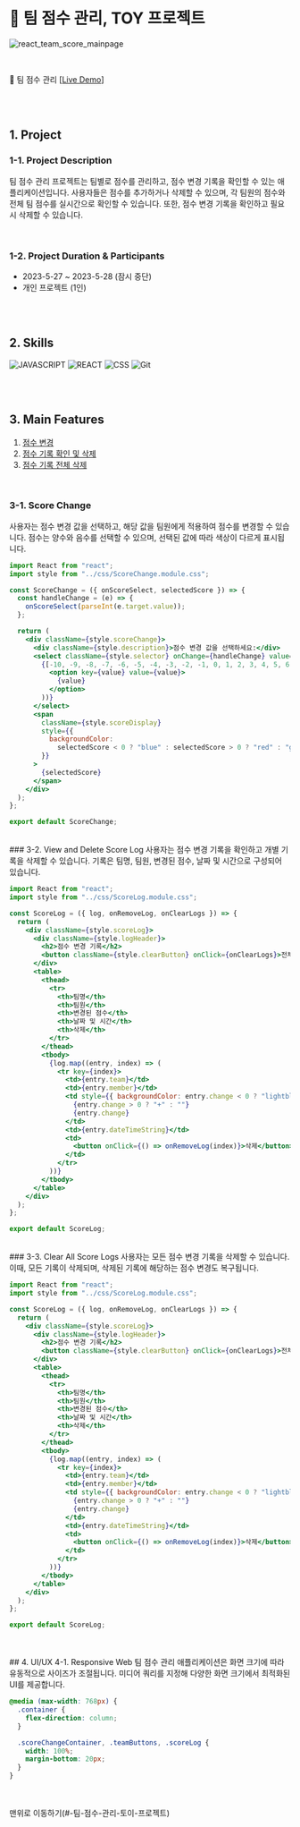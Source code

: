 # 📌 팀 점수 관리, TOY 프로젝트

![react_team_score_mainpage](https://github.com/hurjw98/react-team-score/assets/157206299/8f370866-fba3-480c-ae7b-316c7b7bdba8)

<br/>

🔗 팀 점수 관리 [[Live Demo](#)]  <!-- 여기에 실제 데모 링크를 넣으세요 -->

<br/>
<br/>

## 1. Project

### 1-1. Project Description

팀 점수 관리 프로젝트는 팀별로 점수를 관리하고, 점수 변경 기록을 확인할 수 있는 애플리케이션입니다. 사용자들은 점수를 추가하거나 삭제할 수 있으며, 각 팀원의 점수와 전체 팀 점수를 실시간으로 확인할 수 있습니다. 또한, 점수 변경 기록을 확인하고 필요시 삭제할 수 있습니다.

<br/>

### 1-2. Project Duration & Participants

- 2023-5-27 ~ 2023-5-28 (잠시 중단)
- 개인 프로젝트 (1인)

<br/>
<br/>

## 2. Skills

![JAVASCRIPT](https://img.shields.io/badge/JavaScript-f6e158?style=for-the-badge&logo=JavaScript&logoColor=ffffff)
![REACT](https://img.shields.io/badge/react-61DAFB?style=for-the-badge&logo=react&logoColor=ffffff)
![CSS](https://img.shields.io/badge/CSS-1572B6?style=for-the-badge&logo=css3&logoColor=ffffff)
![Git](https://img.shields.io/badge/Git-f05032?style=for-the-badge&logo=git&logoColor=ffffff)

<br/>
<br/>

## 3. Main Features

1. [점수 변경](#3-1-score-change)
2. [점수 기록 확인 및 삭제](#3-2-view-and-delete-score-log)
3. [점수 기록 전체 삭제](#3-3-clear-all-score-logs)

<br/>

### 3-1. Score Change

사용자는 점수 변경 값을 선택하고, 해당 값을 팀원에게 적용하여 점수를 변경할 수 있습니다. 점수는 양수와 음수를 선택할 수 있으며, 선택된 값에 따라 색상이 다르게 표시됩니다.

```jsx
import React from "react";
import style from "../css/ScoreChange.module.css";

const ScoreChange = ({ onScoreSelect, selectedScore }) => {
  const handleChange = (e) => {
    onScoreSelect(parseInt(e.target.value));
  };

  return (
    <div className={style.scoreChange}>
      <div className={style.description}>점수 변경 값을 선택하세요:</div>
      <select className={style.selector} onChange={handleChange} value={selectedScore}>
        {[-10, -9, -8, -7, -6, -5, -4, -3, -2, -1, 0, 1, 2, 3, 4, 5, 6, 7, 8, 9, 10].map((value) => (
          <option key={value} value={value}>
            {value}
          </option>
        ))}
      </select>
      <span
        className={style.scoreDisplay}
        style={{
          backgroundColor:
            selectedScore < 0 ? "blue" : selectedScore > 0 ? "red" : "gray",
        }}
      >
        {selectedScore}
      </span>
    </div>
  );
};

export default ScoreChange;
```
<br/>
### 3-2. View and Delete Score Log
사용자는 점수 변경 기록을 확인하고 개별 기록을 삭제할 수 있습니다. 기록은 팀명, 팀원, 변경된 점수, 날짜 및 시간으로 구성되어 있습니다.


```jsx
import React from "react";
import style from "../css/ScoreLog.module.css";

const ScoreLog = ({ log, onRemoveLog, onClearLogs }) => {
  return (
    <div className={style.scoreLog}>
      <div className={style.logHeader}>
        <h2>점수 변경 기록</h2>
        <button className={style.clearButton} onClick={onClearLogs}>전체 삭제</button>
      </div>
      <table>
        <thead>
          <tr>
            <th>팀명</th>
            <th>팀원</th>
            <th>변경된 점수</th>
            <th>날짜 및 시간</th>
            <th>삭제</th>
          </tr>
        </thead>
        <tbody>
          {log.map((entry, index) => (
            <tr key={index}>
              <td>{entry.team}</td>
              <td>{entry.member}</td>
              <td style={{ backgroundColor: entry.change < 0 ? "lightblue" : entry.change > 0 ? "lightcoral" : "lightgray" }}>
                {entry.change > 0 ? "+" : ""}
                {entry.change}
              </td>
              <td>{entry.dateTimeString}</td>
              <td>
                <button onClick={() => onRemoveLog(index)}>삭제</button>
              </td>
            </tr>
          ))}
        </tbody>
      </table>
    </div>
  );
};

export default ScoreLog;
```
<br/>
### 3-3. Clear All Score Logs
사용자는 모든 점수 변경 기록을 삭제할 수 있습니다. 이때, 모든 기록이 삭제되며, 삭제된 기록에 해당하는 점수 변경도 복구됩니다.


```jsx
import React from "react";
import style from "../css/ScoreLog.module.css";

const ScoreLog = ({ log, onRemoveLog, onClearLogs }) => {
  return (
    <div className={style.scoreLog}>
      <div className={style.logHeader}>
        <h2>점수 변경 기록</h2>
        <button className={style.clearButton} onClick={onClearLogs}>전체 삭제</button>
      </div>
      <table>
        <thead>
          <tr>
            <th>팀명</th>
            <th>팀원</th>
            <th>변경된 점수</th>
            <th>날짜 및 시간</th>
            <th>삭제</th>
          </tr>
        </thead>
        <tbody>
          {log.map((entry, index) => (
            <tr key={index}>
              <td>{entry.team}</td>
              <td>{entry.member}</td>
              <td style={{ backgroundColor: entry.change < 0 ? "lightblue" : entry.change > 0 ? "lightcoral" : "lightgray" }}>
                {entry.change > 0 ? "+" : ""}
                {entry.change}
              </td>
              <td>{entry.dateTimeString}</td>
              <td>
                <button onClick={() => onRemoveLog(index)}>삭제</button>
              </td>
            </tr>
          ))}
        </tbody>
      </table>
    </div>
  );
};

export default ScoreLog;
```
<br/>
<br/>
## 4. UI/UX
4-1. Responsive Web
팀 점수 관리 애플리케이션은 화면 크기에 따라 유동적으로 사이즈가 조절됩니다. 미디어 쿼리를 지정해 다양한 화면 크기에서 최적화된 UI를 제공합니다.

```css
@media (max-width: 768px) {
  .container {
    flex-direction: column;
  }

  .scoreChangeContainer, .teamButtons, .scoreLog {
    width: 100%;
    margin-bottom: 20px;
  }
}
```
<br/>
<br/>
맨위로 이동하기(#-팀-점수-관리-토이-프로젝트)





